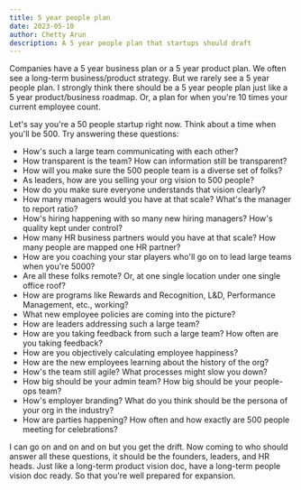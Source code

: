 ```yaml
---
title: 5 year people plan
date: 2023-05-10
author: Chetty Arun
description: A 5 year people plan that startups should draft
---
```



Companies have a 5 year business plan or a 5 year product plan. We often see a long-term business/product strategy. But we rarely see a 5 year people plan. I strongly think there should be a 5 year people plan just like a 5 year product/business roadmap. Or, a plan for when you're 10 times your current employee count. 

Let's say you're a 50 people startup right now. Think about a time when you'll be 500. Try answering these questions:

* How's such a large team communicating with each other?
* How transparent is the team? How can information still be transparent?
* How will you make sure the 500 people team is a diverse set of folks?
* As leaders, how are you selling your org vision to 500 people?
* How do you make sure everyone understands that vision clearly?
* How many managers would you have at that scale? What's the manager to report ratio?
* How's hiring happening with so many new hiring managers? How's quality kept under control?
* How many HR business partners would you have at that scale? How many people are mapped one HR partner?
* How are you coaching your star players who'll go on to lead large teams when you're 5000?
* Are all these folks remote? Or, at one single location under one single office roof?
* How are programs like Rewards and Recognition, L&D, Performance Management, etc., working?
* What new employee policies are coming into the picture?
* How are leaders addressing such a large team? 
* How are you taking feedback from such a large team? How often are you taking feedback?
* How are you objectively calculating employee happiness?
* How are the new employees learning about the history of the org?
* How's the team still agile? What processes might slow you down?
* How big should be your admin team? How big should be your people-ops team?
* How's employer branding? What do you think should be the persona of your org in the industry?
* How are parties happening? How often and how exactly are 500 people meeting for celebrations?

I can go on and on and on but you get the drift. Now coming to who should answer all these questions, it should be the founders, leaders, and HR heads. Just like a long-term product vision doc, have a long-term people vision doc ready. So that you're well prepared for expansion.